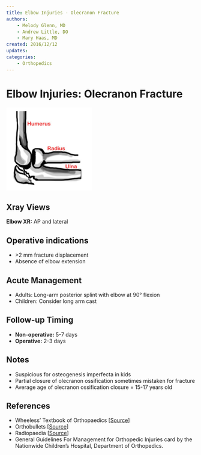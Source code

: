 ```yaml
---
title: Elbow Injuries - Olecranon Fracture
authors:
    - Melody Glenn, MD
    - Andrew Little, DO
    - Mary Haas, MD
created: 2016/12/12
updates:
categories:
    - Orthopedics
---
```


# Elbow Injuries: Olecranon Fracture

![Olecranon fracture drawing](image-1.png)

## Xray Views

**Elbow XR:** AP and lateral

## Operative indications

- \>2 mm fracture displacement
- Absence of elbow extension

## Acute Management

- Adults: Long-arm posterior splint with elbow at 90° flexion
- Children: Consider long arm cast

## Follow-up Timing

- **Non-operative:** 5-7 days
- **Operative:** 2-3 days

## Notes

- Suspicious for osteogenesis imperfecta in kids
- Partial closure of olecranon ossification sometimes mistaken for fracture
- Average age of olecranon ossification closure = 15-17 years old

## References

- Wheeless’ Textbook of Orthopaedics  \[[Source](http://Wheelessonline.com)]
- Orthobullets  \[[Source](http://OrthoBullets.com)]
- Radiopaedia  \[[Source](http://Radiopaedia.org)]
- General Guidelines For Management for Orthopedic Injuries card by the Nationwide Children’s Hospital, Department of Orthopedics.
